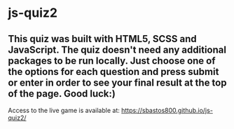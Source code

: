 # js-quiz2

## This quiz was built with HTML5, SCSS and JavaScript. The quiz doesn't need any additional packages to be run locally. Just choose one of the options for each question and press submit or enter in order to see your final result at the top of the page. Good luck:)

Access to the live game is available at: https://sbastos800.github.io/js-quiz2/
